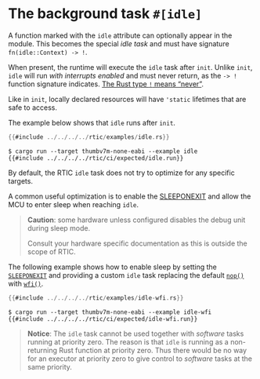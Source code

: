 # The background task `#[idle]`

A function marked with the `idle` attribute can optionally appear in the module. This becomes the special *idle task* and must have signature `fn(idle::Context) -> !`.

When present, the runtime will execute the `idle` task after `init`. Unlike `init`, `idle` will run *with interrupts enabled* and must never return, as the `-> !` function signature indicates.
[The Rust type `!` means “never”][nevertype].

[nevertype]: https://doc.rust-lang.org/core/primitive.never.html

Like in `init`, locally declared resources will have `'static` lifetimes that are safe to access.

The example below shows that `idle` runs after `init`.

``` rust
{{#include ../../../../rtic/examples/idle.rs}}
```

``` console
$ cargo run --target thumbv7m-none-eabi --example idle
{{#include ../../../../rtic/ci/expected/idle.run}}
```

By default, the RTIC `idle` task does not try to optimize for any specific targets.

A common useful optimization is to enable the [SLEEPONEXIT] and allow the MCU to enter sleep when reaching `idle`.

>**Caution**: some hardware unless configured disables the debug unit during sleep mode.
>
>Consult your hardware specific documentation as this is outside the scope of RTIC.

The following example shows how to enable sleep by setting the
[`SLEEPONEXIT`][SLEEPONEXIT] and providing a custom `idle` task replacing the default [`nop()`][NOP] with [`wfi()`][WFI].

[SLEEPONEXIT]: https://developer.arm.com/docs/100737/0100/power-management/sleep-mode/sleep-on-exit-bit
[WFI]: https://developer.arm.com/documentation/dui0662/b/The-Cortex-M0--Instruction-Set/Miscellaneous-instructions/WFI
[NOP]: https://developer.arm.com/documentation/dui0662/b/The-Cortex-M0--Instruction-Set/Miscellaneous-instructions/NOP

``` rust
{{#include ../../../../rtic/examples/idle-wfi.rs}}
```

``` console
$ cargo run --target thumbv7m-none-eabi --example idle-wfi
{{#include ../../../../rtic/ci/expected/idle-wfi.run}}
```

> **Notice**: The `idle` task cannot be used together with *software* tasks running at priority zero. The reason is that `idle` is running as a non-returning Rust function at priority zero. Thus there would be no way for an executor at priority zero to give control to *software* tasks at the same priority.
